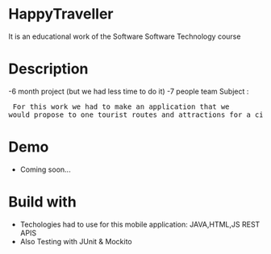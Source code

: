 # HappyTraveller
  It is an educational work of the Software Software Technology course
# Description

-6 month project (but we had less time to do it)
-7 people team
Subject : <br>
              <pre> For this work we had to make an application that we would propose to one
               tourist routes and attractions for a city to visit. </pre>
# Demo
 * Coming soon...
# Build with
* Techologies had to use for this mobile application: JAVA,HTML,JS REST APIS  <br>
* Also Testing with JUnit & Mockito

